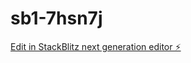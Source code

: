 # sb1-7hsn7j

[Edit in StackBlitz next generation editor ⚡️](https://stackblitz.com/~/github.com/kd515464810/sb1-7hsn7j)
